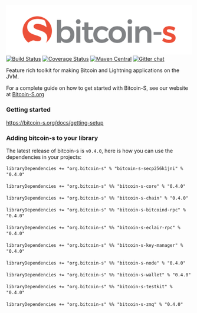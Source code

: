 ![Bitcoin-S logo](website/static/img/bitcoin-s-dark-logo.png)
[![Build Status](https://github.com/bitcoin-s/bitcoin-s/workflows/Release/badge.svg)](https://github.com/bitcoin-s/bitcoin-s/actions) [![Coverage Status](https://coveralls.io/repos/github/bitcoin-s/bitcoin-s/badge.svg?branch=master)](https://coveralls.io/github/bitcoin-s/bitcoin-s?branch=master) [![Maven Central](https://img.shields.io/badge/Maven%20Central-0.4.0-brightgreen.svg)](https://mvnrepository.com/artifact/org.bitcoin-s) [![Gitter chat](https://badges.gitter.im/gitterHQ/gitter.png)](https://gitter.im/bitcoin-s-core)

Feature rich toolkit for making Bitcoin and Lightning applications
on the JVM.

For a complete guide on how to get started with Bitcoin-S, see our website at
[Bitcoin-S.org](https://bitcoin-s.org)

### Getting started

https://bitcoin-s.org/docs/getting-setup

### Adding bitcoin-s to your library

The latest release of bitcoin-s is `v0.4.0`, here is how you can use the dependencies in your projects:

```
libraryDependencies += "org.bitcoin-s" % "bitcoin-s-secp256k1jni" % "0.4.0"

libraryDependencies += "org.bitcoin-s" %% "bitcoin-s-core" % "0.4.0"

libraryDependencies += "org.bitcoin-s" %% "bitcoin-s-chain" % "0.4.0"

libraryDependencies += "org.bitcoin-s" %% "bitcoin-s-bitcoind-rpc" % "0.4.0"

libraryDependencies += "org.bitcoin-s" %% "bitcoin-s-eclair-rpc" % "0.4.0"

libraryDependencies += "org.bitcoin-s" %% "bitcoin-s-key-manager" % "0.4.0"

libraryDependencies += "org.bitcoin-s" %% "bitcoin-s-node" % "0.4.0"

libraryDependencies += "org.bitcoin-s" %% "bitcoin-s-wallet" % "0.4.0"

libraryDependencies += "org.bitcoin-s" %% "bitcoin-s-testkit" % "0.4.0"

libraryDependencies += "org.bitcoin-s" %% "bitcoin-s-zmq" % "0.4.0"

```
